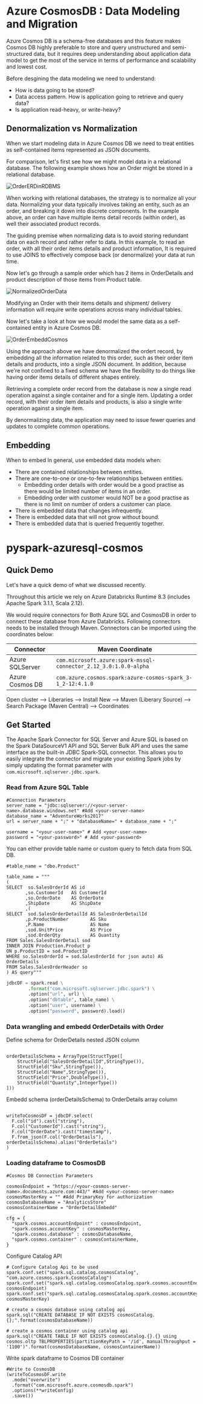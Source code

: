 # Azure CosmosDB : Data Modeling and Migration

Azure Cosmos DB is a schema-free databases and this feature makes Cosmos DB highly preferable to store and query unstructured and semi-structured data, but it requires deep understanding about application data model to get the most of the service in terms of performance and scalability and lowest cost.

Before desgining the data modeling we need to understand:

* How is data going to be stored?
* Data access pattern. How is application going to retrieve and query data?
* Is application read-heavy, or write-heavy?

## Denormalization vs Normalization

When we start modeling data in Azure Cosmos DB we need to treat entities as self-contained items represented as JSON documents.

For comparison, let's first see how we might model data in a relational database. The following example shows how an Order might be stored in a relational database.

![OrderERDinRDBMS](https://github.com/shan-sharma/pyspark-azuresql-cosmos/blob/main/images-in-readme/OrderDetailERD.jpg)


When working with relational databases, the strategy is to normalize all your data. Normalizing your data typically involves taking an entity, such as an order, and breaking it down into discrete components. In the example above, an order can have multiple items detail records (within order), as well their associated product records. 

The guiding premise when normalizing data is to avoid storing redundant data on each record and rather refer to data. In this example, to read an order, with all their order items details and product information, It is required to use JOINS to effectively compose back (or denormalize) your data at run time.

Now let's go through a sample order which has 2 items in OrderDetails and product description of those items from Product table.

![NormalizedOrderData](https://github.com/shan-sharma/pyspark-azuresql-cosmos/blob/main/images-in-readme/RelationalTable.JPG)

Modifying an Order with their items details and shipment/ delivery information will require write operations across many individual tables.

Now let's take a look at how we would model the same data as a self-contained entity in Azure Cosmos DB.

![OrderEmbeddCosmos](https://github.com/shan-sharma/pyspark-azuresql-cosmos/blob/main/images-in-readme/CosmosDBOrderDetailEmbed.JPG)

Using the approach above we have denormalized the ordert record, by embedding all the information related to this order, such as their order item details and products, into a single JSON document. In addition, because we're not confined to a fixed schema we have the flexibility to do things like having order items details of different shapes entirely.

Retrieving a complete order record from the database is now a single read operation against a single container and for a single item. Updating a order record, with their order item details and products, is also a single write operation against a single item.

By denormalizing data, the application may need to issue fewer queries and updates to complete common operations.

## Embedding

When to embed
In general, use embedded data models when:

* There are contained relationships between entities.
* There are one-to-one or one-to-few relationships between entities.
  * Embedding order details with order would be a good practise as there would be limited number of items in an order.
  * Embedding order with customer would NOT be a good practise as there is no limit on number of orders a customer can place.
* There is embedded data that changes infrequently.
* There is embedded data that will not grow without bound.
* There is embedded data that is queried frequently together.


# pyspark-azuresql-cosmos
## Quick Demo
Let's have a quick demo of what we discussed recently.

Throughout this article we rely on Azure Databricks Runtime 8.3 (includes Apache Spark 3.1.1, Scala 2.12).

We would require connectors for Both Azure SQL and CosmosDB in order to connect these database from Azure Databricks. Following connectors needs to be installed through Maven. Connectors can be imported using the coordinates below:


| Connector | Maven Coordinate |
| --------- | ------------------ |
|Azure SQLServer | `com.microsoft.azure:spark-mssql-connector_2.12_3.0:1.0.0-alpha` |
|Azure Cosmos DB | `com.azure.cosmos.spark:azure-cosmos-spark_3-1_2-12:4.1.0` |


Open cluster --> Liberaries --> Install New --> Maven (Liberary Source) --> Search Package (Maven Central) --> Coordinates


## Get Started

The Apache Spark Connector for SQL Server and Azure SQL is based on the Spark DataSourceV1 API and SQL Server Bulk API and uses the same interface as the built-in JDBC Spark-SQL connector. This allows you to easily integrate the connector and migrate your existing Spark jobs by simply updating the format parameter with `com.microsoft.sqlserver.jdbc.spark`.


### Read from Azure SQL Table
```
#Connection Parameters
server_name = "jdbc:sqlserver://<your-server-name>.database.windows.net" #Add <your-server-name>
database_name = "AdventureWorks2017"
url = server_name + ";" + "databaseName=" + database_name + ";"

username = "<your-user-name>" # Add <your-user-name>
password = "<your-password>" # Add <your-password>
```
You can either provide table name or custom query to fetch data from SQL DB. 

```
#table_name = "dbo.Product"

table_name = """
(
SELECT  so.SalesOrderId AS id 
       ,so.CustomerId   AS CustomerId 
       ,so.OrderDate    AS OrderDate 
       ,ShipDate        AS ShipDate 
       ,(
SELECT  sod.SalesOrderDetailId AS SalesOrderDetailId 
       ,p.ProductNumber        AS Sku 
       ,P.Name                 AS Name 
       ,sod.UnitPrice          AS Price 
       ,sod.OrderQty           AS Quantity
FROM Sales.SalesOrderDetail sod
INNER JOIN Production.Product p
ON p.ProductID = sod.ProductID
WHERE so.SalesOrderId = sod.SalesOrderId for json auto) AS OrderDetails 
FROM Sales.SalesOrderHeader so
) AS query"""
```

```python
jdbcDF = spark.read \
        .format("com.microsoft.sqlserver.jdbc.spark") \
        .option("url", url) \
        .option("dbtable", table_name) \
        .option("user", username) \
        .option("password", password).load()
```

### Data wrangling and embedd OrderDetails with Order

Define schema for OrderDetails nested JSON column

```from pyspark.sql.types import *

orderDetailsSchema = ArrayType(StructType([
    StructField("SalesOrderDetailId",StringType()),
    StructField("Sku",StringType()),
    StructField("Name",StringType()),
    StructField("Price",DoubleType()),
    StructField("Quantity",IntegerType())
]))
```
Embedd schema (orderDetailsSchema) to OrderDetails array column

```from pyspark.sql import functions as F

writeToCosmosDF = jdbcDF.select(
  F.col("id").cast("string"),
  F.col("CustomerId").cast("string"),
  F.col("OrderDate").cast("timestamp"),
  F.from_json(F.col("OrderDetails"), orderDetailsSchema).alias("OrderDetails")
)
```
### Loading dataframe to CosmosDB

```
#Cosmos DB Connection Parameters

cosmosEndpoint = "https://<your-cosmos-server-name>.documents.azure.com:443/" #Add <your-cosmos-server-name>
cosmosMasterKey = "" #Add PrimaryKey for authorization
cosmosDatabaseName = "AnalyticsStore"
cosmosContainerName = "OrderDetailEmbedd"

cfg = {
  "spark.cosmos.accountEndpoint" : cosmosEndpoint,
  "spark.cosmos.accountKey" : cosmosMasterKey,
  "spark.cosmos.database" : cosmosDatabaseName,
  "spark.cosmos.container" : cosmosContainerName,
}

```

Configure Catalog API
```
# Configure Catalog Api to be used
spark.conf.set("spark.sql.catalog.cosmosCatalog", "com.azure.cosmos.spark.CosmosCatalog")
spark.conf.set("spark.sql.catalog.cosmosCatalog.spark.cosmos.accountEndpoint", cosmosEndpoint)
spark.conf.set("spark.sql.catalog.cosmosCatalog.spark.cosmos.accountKey", cosmosMasterKey)

# create a cosmos database using catalog api
spark.sql("CREATE DATABASE IF NOT EXISTS cosmosCatalog.{};".format(cosmosDatabaseName))

# create a cosmos container using catalog api
spark.sql("CREATE TABLE IF NOT EXISTS cosmosCatalog.{}.{} using cosmos.oltp TBLPROPERTIES(partitionKeyPath = '/id', manualThroughput = '1100')".format(cosmosDatabaseName, cosmosContainerName))
```

Write spark dataframe to Cosmos DB container
```
#Write to CosmosDB 
(writeToCosmosDF.write
  .mode("overwrite")
  .format("com.microsoft.azure.cosmosdb.spark")
  .options(**writeConfig)
  .save())
  ```
